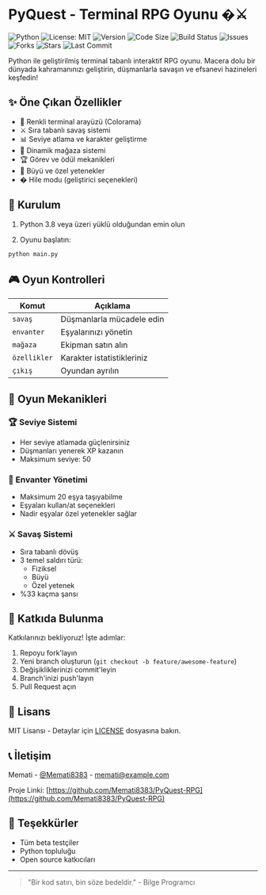 
# PyQuest - Terminal RPG Oyunu �⚔️

![Python](https://img.shields.io/badge/python-3.8%2B-blue)
![License: MIT](https://img.shields.io/badge/License-MIT-green)
![Version](https://img.shields.io/badge/version-1.0.0-orange)
![Code Size](https://img.shields.io/github/languages/code-size/Memati8383/PyQuest-RPG)
![Build Status](https://img.shields.io/github/actions/workflow/status/Memati8383/PyQuest-RPG/python-package.yml?branch=main)
![Issues](https://img.shields.io/github/issues/Memati8383/PyQuest-RPG)
![Forks](https://img.shields.io/github/forks/Memati8383/PyQuest-RPG)
![Stars](https://img.shields.io/github/stars/Memati8383/PyQuest-RPG)
![Last Commit](https://img.shields.io/github/last-commit/Memati8383/PyQuest-RPG)

Python ile geliştirilmiş terminal tabanlı interaktif RPG oyunu. Macera dolu bir dünyada kahramanınızı geliştirin, düşmanlarla savaşın ve efsanevi hazineleri keşfedin!

## ✨ Öne Çıkan Özellikler

- 🎨 Renkli terminal arayüzü (Colorama)
- ⚔️ Sıra tabanlı savaş sistemi
- 📊 Seviye atlama ve karakter geliştirme
- 🛒 Dinamik mağaza sistemi
- 🏆 Görev ve ödül mekanikleri
- 🧙 Büyü ve özel yetenekler
- � Hile modu (geliştirici seçenekleri)

## 🚀 Kurulum

1. Python 3.8 veya üzeri yüklü olduğundan emin olun

2. Oyunu başlatın:

```bash
python main.py
```

## 🎮 Oyun Kontrolleri

| Komut       | Açıklama                     |
|-------------|-----------------------------|
| `savaş`     | Düşmanlarla mücadele edin    |
| `envanter`  | Eşyalarınızı yönetin        |
| `mağaza`    | Ekipman satın alın          |
| `özellikler`| Karakter istatistikleriniz  |
| `çıkış`     | Oyundan ayrılın             |

## 🧩 Oyun Mekanikleri

### 🏆 Seviye Sistemi
- Her seviye atlamada güçlenirsiniz
- Düşmanları yenerek XP kazanın
- Maksimum seviye: 50

### 🎒 Envanter Yönetimi
- Maksimum 20 eşya taşıyabilme
- Eşyaları kullan/at seçenekleri
- Nadir eşyalar özel yetenekler sağlar

### ⚔️ Savaş Sistemi
- Sıra tabanlı dövüş
- 3 temel saldırı türü:
  - Fiziksel
  - Büyü
  - Özel yetenek
- %33 kaçma şansı

## 🤝 Katkıda Bulunma

Katkılarınızı bekliyoruz! İşte adımlar:

1. Repoyu fork'layın
2. Yeni branch oluşturun (`git checkout -b feature/awesome-feature`)
3. Değişikliklerinizi commit'leyin
4. Branch'inizi push'layın
5. Pull Request açın

## 📜 Lisans

MIT Lisansı - Detaylar için [LICENSE](LICENSE) dosyasına bakın.

## 📞 İletişim

Memati - [@Memati8383](https://github.com/Memati8383) - memati@example.com

Proje Linki: [https://github.com/Memati8383/PyQuest-RPG](https://github.com/Memati8383/PyQuest-RPG)

## 🙏 Teşekkürler

- Tüm beta testçiler
- Python topluluğu
- Open source katkıcıları

---

> "Bir kod satırı, bin söze bedeldir." - Bilge Programcı
